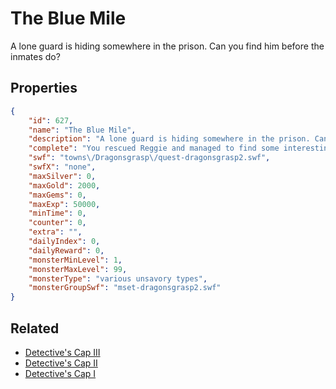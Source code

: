 # The Blue Mile

A lone guard is hiding somewhere in the prison. Can you find him before the inmates do?

## Properties

```json
{
    "id": 627,
    "name": "The Blue Mile",
    "description": "A lone guard is hiding somewhere in the prison. Can you find him before the inmates do?",
    "complete": "You rescued Reggie and managed to find some interesting clues about Vilmor too!",
    "swf": "towns\/Dragonsgrasp\/quest-dragonsgrasp2.swf",
    "swfX": "none",
    "maxSilver": 0,
    "maxGold": 2000,
    "maxGems": 0,
    "maxExp": 50000,
    "minTime": 0,
    "counter": 0,
    "extra": "",
    "dailyIndex": 0,
    "dailyReward": 0,
    "monsterMinLevel": 1,
    "monsterMaxLevel": 99,
    "monsterType": "various unsavory types",
    "monsterGroupSwf": "mset-dragonsgrasp2.swf"
}
```

## Related

- [Detective's Cap III](../items/4071-detective-s-cap-iii.md)
- [Detective's Cap II](../items/4072-detective-s-cap-ii.md)
- [Detective's Cap I](../items/4073-detective-s-cap-i.md)

